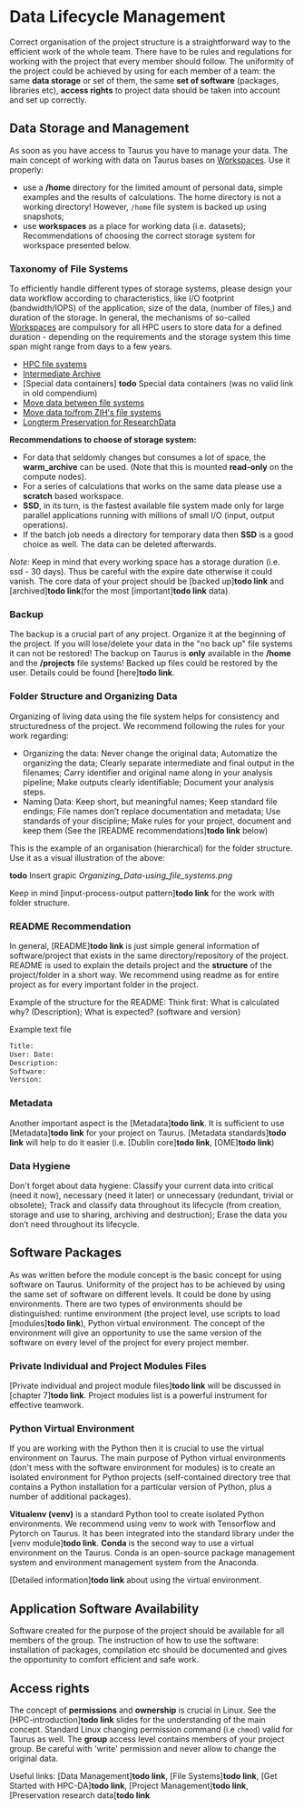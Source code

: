 # Data Lifecycle Management

Correct organisation of the project structure is a straightforward way to the efficient work of the
whole team. There have to be rules and regulations for working with the project that every member
should follow. The uniformity of the project could be achieved by using for each member of a team:
the same **data storage** or set of them, the same **set of software** (packages, libraries etc),
**access rights** to project data should be taken into account and set up correctly.

## Data Storage and Management

As soon as you have access to Taurus you have to manage your data. The main concept of
working with data on Taurus bases on [Workspaces](workspaces.md). Use it properly:

  * use a **/home** directory for the limited amount of personal data, simple examples and the results
    of calculations. The home directory is not a working directory! However, `/home` file system is
    backed up using snapshots;
  * use **workspaces** as a place for working data (i.e. datasets); Recommendations of choosing the
    correct storage system for workspace presented below.

### Taxonomy of File Systems

To efficiently handle different types of storage systems, please design your data workflow according
to characteristics, like I/O footprint (bandwidth/IOPS) of the application, size of the data,
(number of files,) and duration of the storage. In general, the mechanisms of so-called
[Workspaces](workspaces.md) are compulsory for all HPC users to store data for a defined duration -
depending on the requirements and the storage system this time span might range from days to a few
years.

- [HPC file systems](file_systems.md)
- [Intermediate Archive](intermediate_archive.md)
- [Special data containers] **todo** Special data containers (was no valid link in old compendium)
- [Move data between file systems](../data_transfer/data_mover.md)
- [Move data to/from ZIH's file systems](../data_transfer/export_nodes.md)
- [Longterm Preservation for ResearchData](preservation_research_data.md)

**Recommendations to choose of storage system:**

* For data that seldomly changes but consumes a lot of space, the **warm_archive** can be used.
  (Note that this is mounted **read-only** on the compute nodes).
* For a series of calculations that works on the same data please use a **scratch** based
  workspace.
* **SSD**, in its turn, is the fastest available file system made only for large parallel
  applications running with millions of small I/O (input, output operations).
* If the batch job needs a directory for temporary data then **SSD** is a good choice as well.
  The data can be deleted afterwards.

*Note:* Keep in mind that every working space has a storage duration (i.e. ssd - 30 days). Thus be
careful with the expire date otherwise it could vanish. The core data of your project should be
[backed up]**todo link** and [archived]**todo link**(for the most [important]**todo link** data).

### Backup

The backup is a crucial part of any project. Organize it at the beginning of the project. If you
will lose/delete your data in the "no back up" file systems it can not be restored! The backup on
Taurus is **only** available in the **/home** and the **/projects** file systems! Backed up files
could be restored by the user. Details could be found [here]**todo link**.

### Folder Structure and Organizing Data

Organizing of living data using the file system helps for consistency and structuredness of the
project. We recommend following the rules for your work regarding:

  * Organizing the data: Never change the original data; Automatize the organizing the data; Clearly
    separate intermediate and final output in the filenames; Carry identifier and original name
    along in your analysis pipeline; Make outputs clearly identifiable; Document your analysis
    steps.
  * Naming Data: Keep short, but meaningful names; Keep standard file endings; File names
    don’t replace documentation and metadata; Use standards of your discipline; Make rules for your
    project, document and keep them (See the [README recommendations]**todo link** below)

This is the example of an organisation (hierarchical) for the folder structure. Use it as a visual
illustration of the above:

**todo** Insert grapic *Organizing_Data-using_file_systems.png*

Keep in mind [input-process-output pattern]**todo link** for the work with folder structure.

### README Recommendation

In general, [README]**todo link** is just simple general information of software/project that exists
in the same directory/repository of the project. README is used to explain the details project and
the **structure** of the project/folder in a short way. We recommend using readme as for entire
project as for every important folder in the project.

Example of the structure for the README: Think first: What is calculated why? (Description); What is
expected? (software and version)

Example text file

```Bash
Title:
User: Date:
Description:
Software:
Version:
```

### Metadata

Another important aspect is the [Metadata]**todo link**. It is sufficient to use [Metadata]**todo
link** for your project on Taurus. [Metadata standards]**todo link** will help to do it easier (i.e.
[Dublin core]**todo link**, [OME]**todo link**)

### Data Hygiene

Don't forget about data hygiene: Classify your current data into critical (need it now), necessary
(need it later) or unnecessary (redundant, trivial or obsolete); Track and classify data throughout
its lifecycle (from creation, storage and use to sharing, archiving and destruction); Erase the data
you don’t need throughout its lifecycle.

## Software Packages

As was written before the module concept is the basic concept for using software on Taurus.
Uniformity of the project has to be achieved by using the same set of software on different levels.
It could be done by using environments. There are two types of environments should be distinguished:
runtime environment (the project level, use scripts to load [modules]**todo link**), Python virtual
environment.  The concept of the environment will give an opportunity to use the same version of the
software on every level of the project for every project member.

### Private Individual and Project Modules Files

[Private individual and project module files]**todo link** will be discussed in [chapter 7]**todo
link**. Project modules list is a powerful instrument for effective teamwork.

### Python Virtual Environment

If you are working with the Python then it is crucial to use the virtual environment on Taurus. The
main purpose of Python virtual environments (don't mess with the software environment for modules)
is to create an isolated environment for Python projects (self-contained directory tree that
contains a Python installation for a particular version of Python, plus a number of additional
packages).

**Vitualenv (venv)** is a standard Python tool to create isolated Python environments. We
recommend using venv to work with Tensorflow and Pytorch on Taurus. It has been integrated into the
standard library under the [venv module]**todo link**. **Conda** is the second way to use a virtual
environment on the Taurus. Conda is an open-source package management system and environment
management system from the Anaconda.

[Detailed information]**todo link** about using the virtual environment.

## Application Software Availability

Software created for the purpose of the project should be available for all members of the group.
The instruction of how to use the software: installation of packages, compilation etc should be
documented and gives the opportunity to comfort efficient and safe work.

## Access rights

The concept of **permissions** and **ownership** is crucial in Linux. See the
[HPC-introduction]**todo link** slides for the understanding of the main concept. Standard Linux
changing permission command (i.e `chmod`) valid for Taurus as well. The **group** access level
contains members of your project group. Be careful with 'write' permission and never allow to change
the original data.

Useful links: [Data Management]**todo link**, [File Systems]**todo link**, [Get Started with
HPC-DA]**todo link**, [Project Management]**todo link**, [Preservation research data[**todo link**
